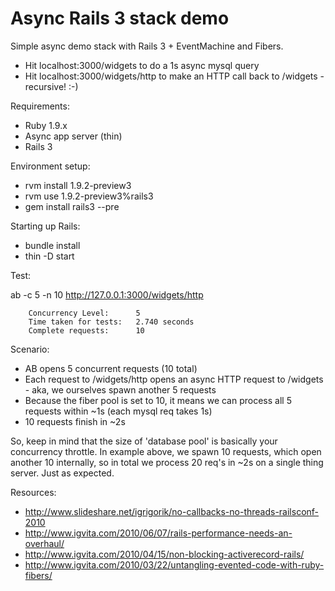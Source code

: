 # Async Rails 3 stack demo

Simple async demo stack with Rails 3 + EventMachine and Fibers.

 * Hit localhost:3000/widgets to do a 1s async mysql query
 * Hit localhost:3000/widgets/http to make an HTTP call back to /widgets - recursive! :-)

Requirements:

 * Ruby 1.9.x
 * Async app server (thin)
 * Rails 3

Environment setup:

 * rvm install 1.9.2-preview3
 * rvm use 1.9.2-preview3%rails3
 * gem install rails3 --pre

Starting up Rails:

 * bundle install
 * thin -D start

Test:

ab -c 5 -n 10 http://127.0.0.1:3000/widgets/http

        Concurrency Level:      5
        Time taken for tests:   2.740 seconds
        Complete requests:      10

Scenario:

 * AB opens 5 concurrent requests (10 total)
 * Each request to /widgets/http opens an async HTTP request to /widgets - aka, we ourselves spawn another 5 requests
 * Because the fiber pool is set to 10, it means we can process all 5 requests within ~1s (each mysql req takes 1s)
 * 10 requests finish in ~2s

So, keep in mind that the size of 'database pool' is basically your concurrency throttle. In example above, we spawn
10 requests, which open another 10 internally, so in total we process 20 req's in ~2s on a single thing server. Just as expected.

Resources:

 * http://www.slideshare.net/igrigorik/no-callbacks-no-threads-railsconf-2010
 * http://www.igvita.com/2010/06/07/rails-performance-needs-an-overhaul/
 * http://www.igvita.com/2010/04/15/non-blocking-activerecord-rails/
 * http://www.igvita.com/2010/03/22/untangling-evented-code-with-ruby-fibers/
